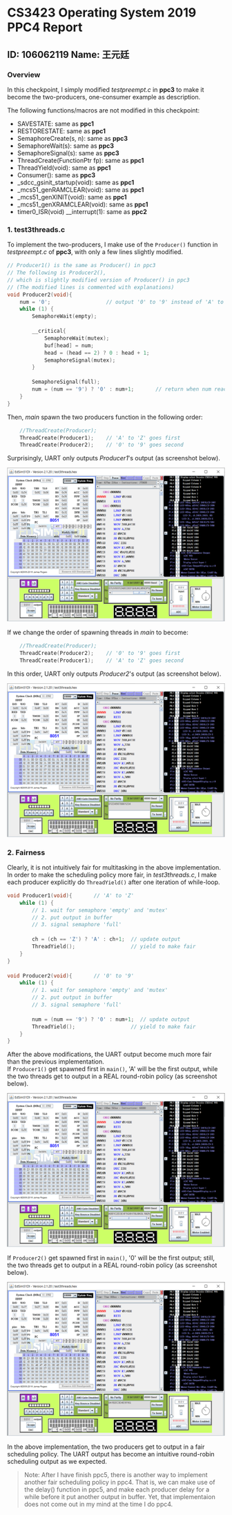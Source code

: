 # CS3423 Operating System 2019 PPC4 Report
## ID: 106062119 Name: 王元廷  

### Overview  
In this checkpoint, I simply modified *testpreempt.c* in **ppc3** to make it become the two-producers, one-consumer example as description.  

The following functions/macros are not modified in this checkpoint:  
  - SAVESTATE: same as **ppc1**
  - RESTORESTATE: same as **ppc1**
  - SemaphoreCreate(s, n): same as **ppc3** 
  - SemaphoreWait(s): same as **ppc3**
  - SemaphoreSignal(s): same as **ppc3**
  - ThreadCreate(FunctionPtr fp): same as **ppc1**
  - ThreadYield(void): same as **ppc1**
  - Consumer(): same as **ppc3**
  - _sdcc_gsinit_startup(void): same as **ppc1**
  - _mcs51_genRAMCLEAR(void): same as **ppc1**
  - _mcs51_genXINIT(void): same as **ppc1**
  - _mcs51_genXRAMCLEAR(void): same as **ppc1**
  - timer0_ISR(void) __interrupt(1): same as **ppc2**

### 1. test3threads.c  

To implement the two-producers, I make use of the ```Producer()``` function in *testpreempt.c* of **ppc3**, with only a few lines slightly modified.  
```c
// Producer1() is the same as Producer() in ppc3
// The following is Producer2(), 
// which is slightly modified version of Producer() in ppc3
// (The modified lines is commented with explanations)
void Producer2(void){
    num = '0';                  // output '0' to '9' instead of 'A' to 'Z'
    while (1) {
        SemaphoreWait(empty);
        
        __critical{
            SemaphoreWait(mutex);
            buf[head] = num;
            head = (head == 2) ? 0 : head + 1;
            SemaphoreSignal(mutex);
        }
        
        SemaphoreSignal(full);
        num = (num == '9') ? '0' : num+1;       // return when num reaches '9' instead of 'Z'
    }
}
```

Then, *main* spawn the two producers function in the following order:  
```c
    //ThreadCreate(Producer);
    ThreadCreate(Producer1);    // 'A' to 'Z' goes first
    ThreadCreate(Producer2);    // '0' to '9' goes second
```

Surprisingly, UART only outputs *Producer1*'s output (as screenshot below).  

![](./Screenshot1.png)  

If we change the order of spawning threads in *main* to become:
```c
    //ThreadCreate(Producer);
    ThreadCreate(Producer2);    // '0' to '9' goes first
    ThreadCreate(Producer1);    // 'A' to 'Z' goes second
```

In this order, UART only outputs *Producer2*'s output (as screenshot below).  

![](Screenshot2.png)

### 2. Fairness

Clearly, it is not intuitively fair for multitasking in the above implementation.  
In order to make the scheduling policy more fair, in *test3threads.c*, I make each producer explicitly do ```ThreadYield()``` after one iteration of while-loop.    
```c
void Producer1(void){       // 'A' to 'Z'
    while (1) {
        // 1. wait for semaphore 'empty' and 'mutex'
        // 2. put output in buffer
        // 3. signal semaphore 'full'

        ch = (ch == 'Z') ? 'A' : ch+1;  // update output
        ThreadYield();                  // yield to make fair
    }
}

void Producer2(void){       // '0' to '9'
    while (1) {
        // 1. wait for semaphore 'empty' and 'mutex'
        // 2. put output in buffer
        // 3. signal semaphore 'full'

        num = (num == '9') ? '0' : num+1;  // update output
        ThreadYield();                  // yield to make fair
    }
}
```

After the above modifications, the UART output become much more fair than the previous implementation.  
If ```Producer1()``` get spawned first in ```main()```, 'A' will be the first output, while the two threads get to output in a REAL round-robin policy (as screenshot below).  

![](Screenshot3.png)  

If ```Producer2()``` get spawned first in ```main()```, '0' will be the first output; still, the two threads get to output in a REAL round-robin policy (as screenshot below).  

![](Screenshot4.png)  

In the above implementation, the two producers get to output in a fair scheduling policy. The UART output has become an intuitive round-robin scheduling output as we expected.

> Note: After I have finish ppc5, there is another way to implement another fair scheduling policy in ppc4. That is, we can make use of the delay() function in ppc5, and make each producer delay for a while before it put another output in buffer. Yet, that implementaion does not come out in my mind at the time I do ppc4.